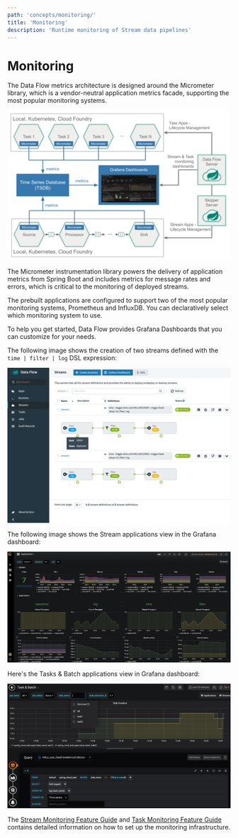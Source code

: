 ```yaml
---
path: 'concepts/monitoring/'
title: 'Monitoring'
description: 'Runtime monitoring of Stream data pipelines'
---
```


# Monitoring

The Data Flow metrics architecture is designed around the Micrometer library, which is a vendor-neutral application metrics facade, supporting the most popular monitoring systems.

![Data Flow Stream&Task Monitoring Architecture](images/SCDF-monitoring-architecture.png)

The Micrometer instrumentation library powers the delivery of application metrics from Spring Boot and includes metrics for message rates and errors, which is critical to the monitoring of deployed streams.

The prebuilt applications are configured to support two of the most popular monitoring systems, Prometheus and InfluxDB. You can declaratively select which monitoring system to use.

To help you get started, Data Flow provides Grafana Dashboards that you can customize for your needs.

The following image shows the creation of two streams defined with the `time | filter | log` DSL expression:

![Two stream definitions](images/monitoring-stream-defs.png)

The following image shows the Stream applications view in the Grafana dashboard:

![Grafana Streams Dashboard](images/grafana-dashboard.png)

Here's the Tasks & Batch applications view in Grafana dashboard:

![Grafana Tasks Dashboard](images/SCDF-metrics-grafana-task.png)

The [Stream Monitoring Feature Guide](%currentPath%/feature-guides/streams/monitoring/) and [Task Monitoring Feature Guide](%currentPath%/feature-guides/batch/monitoring/) contains detailed information on how to set up the monitoring infrastructure.
